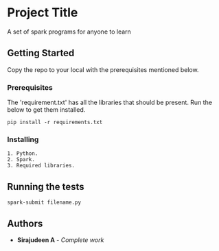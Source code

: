 # Project Title

A set of spark programs for anyone to learn

## Getting Started

Copy the repo to your local with the prerequisites mentioned below.

### Prerequisites
 
 The 'requirement.txt' has all the libraries that should be present. Run the below to get them installed.

```
pip install -r requirements.txt
```

### Installing

```
1. Python.
2. Spark.
3. Required libraries.
```

## Running the tests

```
spark-submit filename.py
```

## Authors

* **Sirajudeen A** - *Complete work* 

